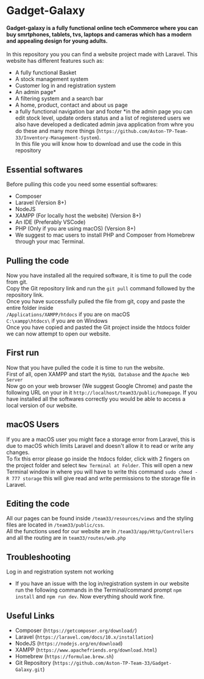 # Gadget-Galaxy
#### Gadget-galaxy is a fully functional online tech eCommerce where you can buy smrtphones, tablets, tvs, laptops and cameras which has a modern and appealing design for young adults.
In this repository you you can find a website project made with Laravel. This website has different features such as:
- A fully functional Basket
- A stock management system
- Customer log in and registration system
- An admin page*
- A filtering system and a search bar
- A home, product, contact and about us page
- a fully functional navigation bar and footer
*in the admin page you can edit stock level, update orders status and a list of registered users we also have developed a dedicated admin java application from whre you do these and many more things (`https://github.com/Aston-TP-Team-33/Inventory-Management-System`).\
In this file you will know how to download and use the code in this repository

## Essential softwares 

Before pulling this code you need some essential softwares:

- Composer
- Laravel (Version 8+)
- NodeJS
- XAMPP (For locally host the website) (Version 8+)
- An IDE (Preferably VSCode)
- PHP (Only if you are using macOS) (Version 8+)
- We suggest to mac users to install PHP and Composer from Homebrew through your mac Terminal.

## Pulling the code

Now you have installed all the required software, it is time to pull the code from git.\
Copy the Git repository link and run the `git pull` command followed by the repository link.\
Once you have successfully pulled the file from git, copy and paste the entire folder inside\
`/Applications/XAMPP/htdocs` if you are on macOS\
`C:\xampp\htdocs\` if you are on Windows\
Once you have copied and pasted the Git project inside the htdocs folder we can now attempt to open our website.

## First run

Now that you have pulled the code it is time to run the website.\
First of all, open XAMPP and start the `MySQL Database` and the `Apache Web Server`\
Now go on your web browser (We suggest Google Chrome) and paste the following URL on your in it `http://localhost/team33/public/homepage`.  If you have installed all the softwares correctly you would be able to access a local version of our website.

## macOS Users
If you are a macOS user you might face a storage error from Laravel, this is due to macOS which limits Laravel and doesn't allow it to read or write any changes.\
To fix this error please go inside the htdocs folder, click with 2 fingers on the project folder and select `New Terminal at Folder`. This will open a new Terminal window in where you will have to write this command `sudo chmod -R 777 storage` this will give read and write permissions to the storage file in Laravel.

## Editing the code
All our pages can be found inside `/team33/resources/views` and the styling files are located in `/team33/public/css`.\
All the functions used for our website are in `/team33/app/Http/Controllers` and all the routing are in `team33/routes/web.php`

## Troubleshooting

Log in and registration system not working
- If you have an issue with the log in/registration system in our website run the following commands in the Terminal/command prompt `npm install` and `npm run dev`. Now everything should work fine.

## Useful Links

- Composer (`https://getcomposer.org/download/`)
- Laravel (`https://laravel.com/docs/10.x/installation`)
- NodeJS (`https://nodejs.org/en/download`)
- XAMPP (`https://www.apachefriends.org/download.html`)
- Homebrew (`https://formulae.brew.sh`)
- Git Repository (`https://github.com/Aston-TP-Team-33/Gadget-Galaxy.git`)
